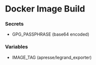 # Docker Image Build
### Secrets
- GPG_PASSPHRASE (base64 encoded)

### Variables
- IMAGE_TAG (apresse/legrand_exporter)  